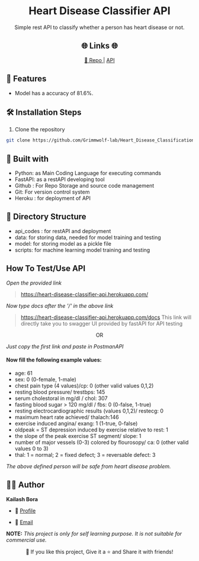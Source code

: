 <p align="center">
  <a href="https://github.com/Grimmwolf-lab/Heart_Disease_Classification_API" title="Heart Disease Classifier"></a>
</p>
<h1 align="center"> Heart Disease Classifier API </h1>
<p align="center"> Simple rest API to classify whether a person has heart disease or not. </p>

<h2 align="center">🌐 Links 🌐</h2>
<p align="center">
    <a href="https://github.com/Grimmwolf-lab/Heart_Disease_Classification_API" title="Heart Disease Classifier">📂 Repo </a> |
    <a href="https://heart-disease-classifier-api.herokuapp.com/" title="Deployed API">API</a>
   

## 🚀 Features
- Model has a accuracy of 81.6%.

## 🛠️ Installation Steps

1. Clone the repository

```Bash
git clone https://github.com/Grimmwolf-lab/Heart_Disease_Classification_API.git
```


## 👷 Built with
- Python: as Main Coding Language for executing commands
- FastAPI: as a restAPI developing tool
- Github : For Repo Storage and source code management
- Git: For version control system
- Heroku : for deployment of API

## 📂 Directory Structure
- api_codes : for restAPI and deployment
- data: for storing data, needed for model training and testing
- model: for storing model as a pickle file
- scripts: for machine learning model training and testing


## How To Test/Use API
*Open the provided link*
> https://heart-disease-classifier-api.herokuapp.com/

*Now type docs after the '/' in the above link*
> https://heart-disease-classifier-api.herokuapp.com/docs
> This link will directly take you to swagger UI provided by fastAPI for API testing

<p align="center"> OR </p>

*Just copy the first link and paste in PostmanAPI*

#### Now fill the following example values:
  - age: 61
  - sex: 0 (0-female, 1-male)
  - chest pain type (4 values)/cp: 0 (other valid values 0,1,2)
  - resting blood pressure/ trestbps: 145
  - serum cholestoral in mg/dl / chol: 307
  - fasting blood sugar > 120 mg/dl / fbs: 0 (0-false, 1-true)
  - resting electrocardiographic results (values 0,1,2)/ restecg: 0
  - maximum heart rate achieved/ thalach:146
  - exercise induced angina/ exang: 1 (1-true, 0-false)
  - oldpeak = ST depression induced by exercise relative to rest: 1
  - the slope of the peak exercise ST segment/ slope: 1
  - number of major vessels (0-3) colored by flourosopy/ ca: 0 (other valid values 0 to 3)
  - thal: 1 = normal; 2 = fixed defect; 3 = reversable defect: 3

  *The above defined person will be safe from heart disease problem.*






## 🧑🏻 Author

**Kailash Bora**

- 🌌 [Profile](https://github.com/Grimmwolf-lab "Kailash Bora")

- 🏮 [Email](mailto:kailashbora007@gmail.com?subject=Hi%20from%20<repo-email> "Hi!")




**NOTE:** *This project is only for self learning purpose. It is not suitable for commercial use.*
<p align="center">💙 If you like this project, Give it a ⭐ and Share it with friends!</p>

